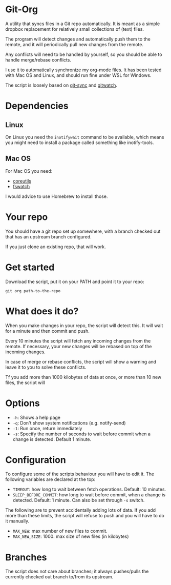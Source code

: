 # Git-Org #

A utility that syncs files in a Git repo automatically. It is meant as
a simple dropbox replacement for relatively small collections of
(text) files.

The program will detect changes and automatically push them to the
remote, and it will periodically pull new changes from the remote.

Any conflicts will need to be handled by yourself, so you should be
able to handle merge/rebase conflicts.

I use it to automatically synchronize my org-mode files. It has been
tested with Mac OS and Linux, and should run fine under WSL for
Windows.

The script is loosely based on [git-sync](https://github.com/simonthum/git-sync) and [gitwatch](https://github.com/gitwatch/gitwatch).


# Dependencies

## Linux
On Linux you need the `inotifywait` command to be available, which
means you might need to install a package called something like
inotify-tools.

## Mac OS

For Mac OS you need:

- [coreutils](https://www.gnu.org/software/coreutils/coreutils.html)
- [fswatch](https://emcrisostomo.github.io/fswatch/)

I would advice to use Homebrew to install those.


# Your repo

You should have a git repo set up somewhere, with a branch checked out
that has an upstream branch configured.

If you just clone an existing repo, that will work.

# Get started ##

Download the script, put it on your PATH and point it to your repo:

``` shell
git org path-to-the-repo
```

# What does it do?

When you make changes in your repo, the script will detect this. It
will wait for a minute and then commit and push.

Every 10 minutes the script will fetch any incoming changes from the
remote. If necessary, your new changes will be rebased on top of the
incoming changes.

In case of merge or rebase conflicts, the script will show a warning
and leave it to you to solve these conflicts.

Tf you add more than 1000 kilobytes of data at once, or more than 10
new files, the script will

# Options

- `-h`: Shows a help page
- `-q`: Don't show system notifications (e.g. notify-send)
- `-1`: Run once, return immediately
- `-s`: Specify the number of seconds to wait before commit when a change is detected. Default 1 minute.

# Configuration

To configure some of the scripts behaviour you will have to edit it.
The following variables are declared at the top:

- `TIMEOUT`: how long to wait between fetch operations. Default: 10 minutes.
- `SLEEP_BEFORE_COMMIT`: how long to wait before commit, when a change is detected. Default: 1 minute. Can also be set through `-s` switch.

The following are to prevent accidentally adding lots of data. If you
add more than these limits, the script will refuse to push and you
will have to do it manually.

- `MAX_NEW`: max number of new files to commit. 
- `MAX_NEW_SIZE`: 1000: max size of new files (in kilobytes)

# Branches

The script does not care about branches; it always pushes/pulls the currently checked out branch to/from its upstream.
